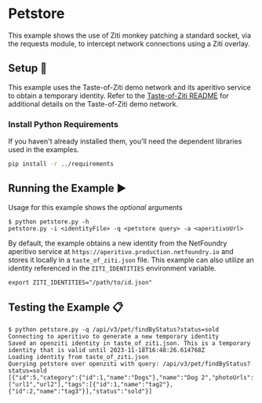 # Petstore
This example shows the use of Ziti monkey patching a standard socket, via the requests module, to intercept network 
connections using a Ziti overlay.

## Setup :wrench:
This example uses the Taste-of-Ziti demo network and its aperitivo service to obtain a temporary identity. Refer to 
the [Taste-of-Ziti README](../../README.md) for additional details on the Taste-of-Ziti demo network.

### Install Python Requirements
If you haven't already installed them, you'll need the dependent libraries used in the examples.
  ```bash
  pip install -r ../requirements
  ```

## Running the Example :arrow_forward:
Usage for this example shows the _optional_ arguments

```shell
$ python petstore.py -h
petstore.py -i <identityFile> -q <petstore query> -a <aperitivoUrl>
```
By default, the example obtains a new identity from the NetFoundry aperitivo service at `https://aperitivo.production.netfoundry.io` 
and stores it locally in a `taste_of_ziti.json` file.  This example can also utilize an identity referenced in the `ZITI_IDENTITIES` 
environment variable.
```shell
export ZITI_IDENTITIES="/path/to/id.json"
```

## Testing the Example :clipboard:
```shell
$ python petstore.py -q /api/v3/pet/findByStatus?status=sold 
Connecting to aperitivo to generate a new temporary identity
Saved an openziti identity in taste_of_ziti.json. This is a temporary identity that is valid until 2023-11-18T16:48:26.614768Z
Loading identity from taste_of_ziti.json
Querying petstore over openziti with query: /api/v3/pet/findByStatus?status=sold
[{"id":5,"category":{"id":1,"name":"Dogs"},"name":"Dog 2","photoUrls":["url1","url2"],"tags":[{"id":1,"name":"tag2"},{"id":2,"name":"tag3"}],"status":"sold"}]
```
